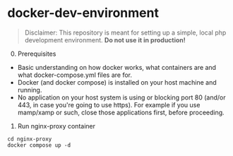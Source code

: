 # docker-dev-environment

> Disclaimer: This repository is meant for setting up a simple, local php development environment. __Do not use it in production!__

0. Prerequisites

- Basic understanding on how docker works, what containers are and what docker-compose.yml files are for.
- Docker (and docker compose) is installed on your host machine and running.
- No application on your host system is using or blocking port 80 (and/or 443, in case you're going to use https). For example if you use mamp/xamp or such, close those applications first, before proceeding.

1. Run nginx-proxy container


```
cd nginx-proxy
docker compose up -d
```
